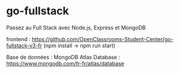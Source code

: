 # go-fullstack
Passez au Full Stack avec Node.js, Express et MongoDB

frontend : https://github.com/OpenClassrooms-Student-Center/go-fullstack-v3-fr (npm install -> npm run start)

Base de données : MongoDB Atlas Database : https://www.mongodb.com/fr-fr/atlas/database
